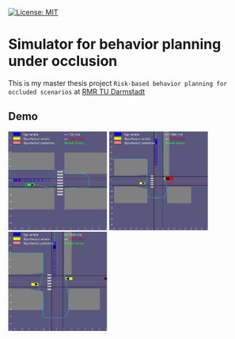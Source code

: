 [![License: MIT](https://img.shields.io/badge/License-MIT-yellow.svg)](https://opensource.org/licenses/MIT)  

Simulator for behavior planning under occlusion
==========

This is my master thesis project `Risk-based behavior planning for occluded scenarios` at [RMR TU Darmstadt](https://www.rmr.tu-darmstadt.de/rmr/aktuelles_rmr/index.de.jsp#/veranstaltungen)

## Demo
<p align="left">
  <img src="doc/videos/pedes.gif" width=200>
  <img src="doc/videos/merge.gif" width=200>
  <img src="doc/videos/cross.gif" width=200>
</p>